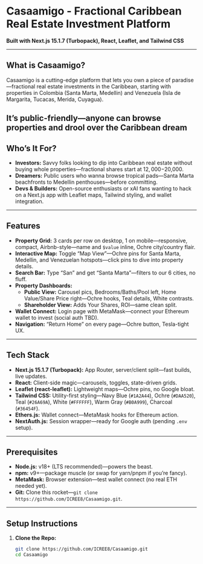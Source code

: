 # Casaamigo - Fractional Caribbean Real Estate Investment Platform

**Built with Next.js 15.1.7 (Turbopack), React, Leaflet, and Tailwind CSS**

---

## What is Casaamigo?

Casaamigo is a cutting-edge platform that lets you own a piece of paradise—fractional real estate investments in the Caribbean, starting with properties in Colombia (Santa Marta, Medellin) and Venezuela (Isla de Margarita, Tucacas, Merida, Cuyagua). 

It’s public-friendly—anyone can browse properties and drool over the Caribbean dream
---

## Who’s It For?

- **Investors:** Savvy folks looking to dip into Caribbean real estate without buying whole properties—fractional shares start at $12,000-$20,000.
- **Dreamers:** Public users who wanna browse tropical pads—Santa Marta beachfronts to Medellin penthouses—before committing.
- **Devs & Builders:** Open-source enthusiasts or xAI fans wanting to hack on a Next.js app with Leaflet maps, Tailwind styling, and wallet integration.

---

## Features

- **Property Grid:** 3 cards per row on desktop, 1 on mobile—responsive, compact, Airbnb-style—name and `$value` inline, Ochre city/country flair.
- **Interactive Map:** Toggle “Map View”—Ochre pins for Santa Marta, Medellin, and Venezuelan hotspots—click pins to dive into property details.
- **Search Bar:** Type “San” and get “Santa Marta”—filters to our 6 cities, no fluff.
- **Property Dashboards:**
  - **Public View:** Carousel pics, Bedrooms/Baths/Pool left, Home Value/Share Price right—Ochre hooks, Teal details, White contrasts.
  - **Shareholder View:** Adds Your Shares, ROI—same clean split.
- **Wallet Connect:** Login page with MetaMask—connect your Ethereum wallet to invest (social auth TBD).
- **Navigation:** “Return Home” on every page—Ochre button, Tesla-tight UX.

---

## Tech Stack

- **Next.js 15.1.7 (Turbopack):** App Router, server/client split—fast builds, live updates.
- **React:** Client-side magic—carousels, toggles, state-driven grids.
- **Leaflet (react-leaflet):** Lightweight maps—Ochre pins, no Google bloat.
- **Tailwind CSS:** Utility-first styling—Navy Blue (`#1A2A44`), Ochre (`#DAA520`), Teal (`#26A69A`), White (`#FFFFFF`), Warm Gray (`#B0A999`), Charcoal (`#36454F`).
- **Ethers.js:** Wallet connect—MetaMask hooks for Ethereum action.
- **NextAuth.js:** Session wrapper—ready for Google auth (pending `.env` setup).

---

## Prerequisites

- **Node.js:** v18+ (LTS recommended)—powers the beast.
- **npm:** v9+—package muscle (or swap for yarn/pnpm if you’re fancy).
- **MetaMask:** Browser extension—test wallet connect (no real ETH needed yet).
- **Git:** Clone this rocket—`git clone https://github.com/ICREE8/Casaamigo.git`.

---

## Setup Instructions

1. **Clone the Repo:**
   ```bash
   git clone https://github.com/ICREE8/Casaamigo.git
   cd Casaamigo
